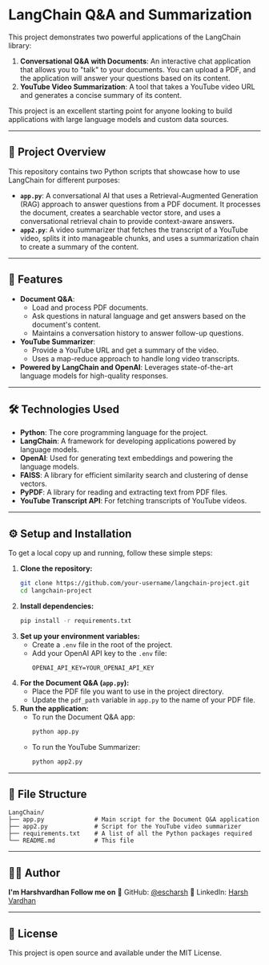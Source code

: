# LangChain Q\&A and Summarization

This project demonstrates two powerful applications of the LangChain library:

1.  **Conversational Q\&A with Documents**: An interactive chat application that allows you to "talk" to your documents. You can upload a PDF, and the application will answer your questions based on its content.
2.  **YouTube Video Summarization**: A tool that takes a YouTube video URL and generates a concise summary of its content.

This project is an excellent starting point for anyone looking to build applications with large language models and custom data sources.

-----

## 📜 Project Overview

This repository contains two Python scripts that showcase how to use LangChain for different purposes:

  * **`app.py`**: A conversational AI that uses a Retrieval-Augmented Generation (RAG) approach to answer questions from a PDF document. It processes the document, creates a searchable vector store, and uses a conversational retrieval chain to provide context-aware answers.
  * **`app2.py`**: A video summarizer that fetches the transcript of a YouTube video, splits it into manageable chunks, and uses a summarization chain to create a summary of the content.

-----

## 🚀 Features

  * **Document Q\&A**:
      * Load and process PDF documents.
      * Ask questions in natural language and get answers based on the document's content.
      * Maintains a conversation history to answer follow-up questions.
  * **YouTube Summarizer**:
      * Provide a YouTube URL and get a summary of the video.
      * Uses a map-reduce approach to handle long video transcripts.
  * **Powered by LangChain and OpenAI**: Leverages state-of-the-art language models for high-quality responses.

-----

## 🛠️ Technologies Used

  * **Python**: The core programming language for the project.
  * **LangChain**: A framework for developing applications powered by language models.
  * **OpenAI**: Used for generating text embeddings and powering the language models.
  * **FAISS**: A library for efficient similarity search and clustering of dense vectors.
  * **PyPDF**: A library for reading and extracting text from PDF files.
  * **YouTube Transcript API**: For fetching transcripts of YouTube videos.

-----

## ⚙️ Setup and Installation

To get a local copy up and running, follow these simple steps:

1.  **Clone the repository:**
    ```bash
    git clone https://github.com/your-username/langchain-project.git
    cd langchain-project
    ```
2.  **Install dependencies:**
    ```bash
    pip install -r requirements.txt
    ```
3.  **Set up your environment variables:**
      * Create a `.env` file in the root of the project.
      * Add your OpenAI API key to the `.env` file:
        ```
        OPENAI_API_KEY=YOUR_OPENAI_API_KEY
        ```
4.  **For the Document Q\&A (`app.py`):**
      * Place the PDF file you want to use in the project directory.
      * Update the `pdf_path` variable in `app.py` to the name of your PDF file.
5.  **Run the application:**
      * To run the Document Q\&A app:
        ```bash
        python app.py
        ```
      * To run the YouTube Summarizer:
        ```bash
        python app2.py
        ```

-----

## 📂 File Structure

```
LangChain/
├── app.py              # Main script for the Document Q&A application
├── app2.py             # Script for the YouTube video summarizer
├── requirements.txt    # A list of all the Python packages required
└── README.md           # This file
```
-----

## 👨‍💻 Author

**I'm Harshvardhan Follow me on**
💼 GitHub: [@escharsh](https://github.com/escharsh)
📧 LinkedIn: [Harsh Vardhan](https://www.linkedin.com/in/harsh-vardhan-6748a632a/)

-----

## 📄 License

This project is open source and available under the MIT License.
